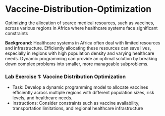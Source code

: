 # Vaccine-Distribution-Optimization
Optimizing the allocation of scarce medical resources, such as vaccines, across various regions in Africa where healthcare systems face significant constraints

**Background:**
Healthcare systems in Africa often deal with limited resources and infrastructure. 
Efficiently allocating these resources can save lives, especially in regions with high 
population density and varying healthcare needs. Dynamic programming can 
provide an optimal solution by breaking down complex problems into smaller, more 
manageable subproblems.

### Lab Exercise 1: Vaccine Distribution Optimization
- Task: Develop a dynamic programming model to allocate vaccines efficiently across 
multiple regions with different population sizes, risk levels, and healthcare needs.
- Instructions: Consider constraints such as vaccine availability, transportation 
limitations, and regional healthcare infrastructure
